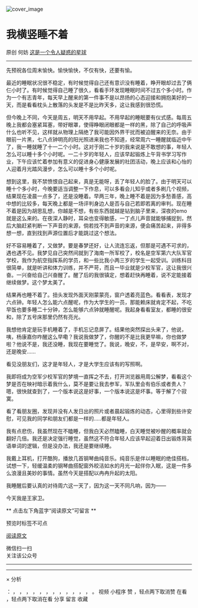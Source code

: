 ![cover_image](https://mmbiz.qlogo.cn/mmbiz_jpg/OJNrVQetdurZCt1nwjcwZHQjkxW2VvVZdJ3DejvgoVlbI2q45VwJ5kdeQ4uyu8Zbhaib5Oo2SCgQVEFF0JfMdWQ/0?wx_fmt=jpeg)

#  我横竖睡不着

原创  何妨  [ 这是一个令人疑惑的星球 ](javascript:void\(0\);)

__ _ _ _ _

  
先预祝各位周末愉快。愉快愉快，不仅有快，还要有愉。  
  
最近的睡眠状况很不稳定，有时候觉得自己还有意识没有睡着，睁开眼却过去了俩仨小时了。有时候觉得自己睡了很久，看看手环发现睡眠时间不过五个多小时。作为一个有志青年，每天早上醒来的第一件事不是以昂扬的心态迎接和拥抱美好的一天，而是看看枕头上散落的头发是不是比昨天多，这让我感到很恐慌。  
  
但今晚上不同，今天是周五，明天不用早起。不用早起的睡眠要有仪式感。每周五晚上我都会塞紧耳塞，带好眼罩，使得睁眼闭眼都是一样的黑，除了自己的呼吸声什么也听不见，这样就从物理上隔绝了我可能因外界干扰而被迫醒来的无奈。由于眼前一片黑，七八点钟明亮的阳光照进来我也不知道，经常周六一睡醒就临近中午了，我一睡就睡了十一二个小时。这对于刚二十岁的我来说是不敢想的事，年轻人怎么可以睡十多个小时呢。一二十岁的年轻人，应该早起锻炼上午背书学习写作业，下午应该忙着参加有意义的促进身心健康发展的社团活动，晚上应该和心怡的人迎着月光踏风漫步，怎么可以睡十多个小时呢。  
  
想到这里，我不禁愤恨自己起来，真是无能呀，丢了年轻人的脸了。由于明天可以睡十个多小时，今晚要适当调整一下作息，可以多看会儿知乎或者多刷几个视频，结果现在凌晨一点多了，还是没睡着。早两三年，晚上睡不着是因为多愁善感，高中想的比较多，每天晚上都是一场评判身边人是否与自己若即若离的审判。现在睡不着是因为胡思乱想，你越是不想，有些东西就越是钻到脑子里来，深夜的emo就是这么来的。在夜深人静时，耳朵也变得敏感，一丁点儿声音就能够捕捉到，然后大脑赶紧判断一下声音的来源，倘若找不到声音的来源，便会痛苦起来，非得多想一想，直到找到声源位置后才能跳过这个想法。  
  
好不容易睡着了，又做梦。要是春梦还好，让人流连忘返，但那是可遇不可求的，遇也遇不见。我梦见自己突然间就到了海南一所军校了，校名是空军第六大队军官学校，我作为航空指挥系的学员，和一些比我小两三岁的学生一起受训。训练科目很简单，就是听讲和体力训练，并不严苛，而且一毕业就是少校军官，这让我很兴奋。一兴奋给自己兴奋醒了。醒了后的我很镇定，想着赶快再睡着，说不定能接着继续做梦。这个梦太美了。  
  
结果再也睡不着了。扭头发现外面天刚蒙蒙亮，窗户透着亮蓝色。看看表，发现才六点钟。年轻人怎么能六点醒呢，作为大学生的一员，那能赖床就肯定不起，不吃早饭也要多睡二十分钟，怎么能够六点钟就睡醒呢。我起身看看室友，都睡的很安和，除了五号床那里仍然有亮光。  
  
我想他肯定是玩手机睡着了，手机忘记息屏了。结果他突然探出头来了，他说，咦，杨康嘉你咋醒这么早嘞？我说我做梦了，你醒的不是比我更早嘛，你也做梦啦？他说不是，我还没睡，我现在要睡觉了。我说，晚安，不，是早安，啊不对，还是晚安......  
  
看见没朋友们，这才是年轻人，才是大学生应该有的写照啊。  
  
我即将成为空军少校军官的梦境一直挥之不去，打开浏览器用周公解梦，看看这个梦是否在映衬暗示着我什么，莫不是要让我去参军，军队里会有伯乐或者贵人？嗯，很快就查到了，一个版本说这是好事，一个版本说这是坏事。等于解了个寂寞。  
  
看了看朋友圈，发现并没有人发日出的照片或者晨起锻炼的动态，心里得到些许安慰，可见我的同学和朋友们都是一样的.....都是年轻人。  
  
我有点悲伤，我虽然现在不瞌睡，但我白天必然瞌睡，白天睡觉被吵醒的概率就会翻好几倍。我还是决定强行睡觉，虽然这不符合年轻人应该早起迎着日出锻炼背英语单词的逻辑，但是没办法，我还是要继续睡。  
  
我戴上耳机，打开酷狗，播放几首钢琴曲纯音乐。纯音乐是伴以睡眠的绝佳搭档，试想一下，轻缓温柔的钢琴曲搭配窗外皎洁如水的月光一起伴你入眠，这是一件多么浪漫且美妙的事情。虽然今天是搭配以冉冉升起的太阳。  
  
我睡醒后要认真的对待周六这一天了，因为这一天不同凡响，因为——  
  
今天我是王家卫。

  

  

** 点击左下角蓝字“阅读原文”可留言  **

预览时标签不可点

[ 阅读原文 ](javascript:;)

微信扫一扫  
关注该公众号





****



****



×  分析

：  ，  ，  ，  ，  ，  ，  ，  ，  ，  ，  ，  ，  。  视频  小程序  赞  ，轻点两下取消赞  在看  ，轻点两下取消在看
分享  留言  收藏

